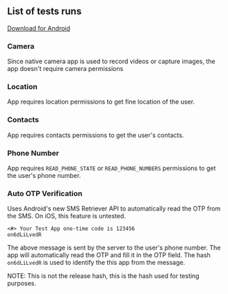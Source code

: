 ## List of tests runs

[Download for Android](https://github.com/AvirukBasak/react-native-test-app/releases/download/0.1/app-release.apk)

### Camera
Since native camera app is used to record videos or capture images, the app doesn't require camera permissions

### Location
App requires location permissions to get fine location of the user.

### Contacts
App requires contacts permissions to get the user's contacts.

### Phone Number
App requires `READ_PHONE_STATE` or `READ_PHONE_NUMBERS` permissions to get the user's phone number.

### Auto OTP Verification
Uses Android's new SMS Retriever API to automatically read the OTP from the SMS.
On iOS, this feature is untested.

```
<#> Your Test App one-time code is 123456
on6dLiLvedR
```

The above message is sent by the server to the user's phone number. The app will automatically read the OTP and fill it in the OTP field.
The hash `on6dLiLvedR` is used to identify the this app from the message.

NOTE: This is not the release hash, this is the hash used for testing purposes.
